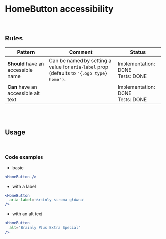 # HomeButton accessibility

<br/>

## Rules

| Pattern                             | Comment                                                                                   | Status                                |
| ----------------------------------- | ----------------------------------------------------------------------------------------- | ------------------------------------- |
| **Should** have an accessible name  | Can be named by setting a value for `aria-label` prop (defaults to `"{logo type} home")`. | Implementation: DONE<br />Tests: DONE |
| **Can** have an accessible alt text |                                                                                           | Implementation: DONE<br />Tests: DONE |

<br/>
<br/>

## Usage

<br/>

### Code examples

- basic

```jsx
<HomeButton />
```

- with a label

<!-- prettier-ignore -->
```jsx
<HomeButton
  aria-label="Brainly strona główna"
/>
```

- with an alt text

<!-- prettier-ignore -->
```jsx
<HomeButton
  alt="Brainly Plus Extra Special"
/>
```

